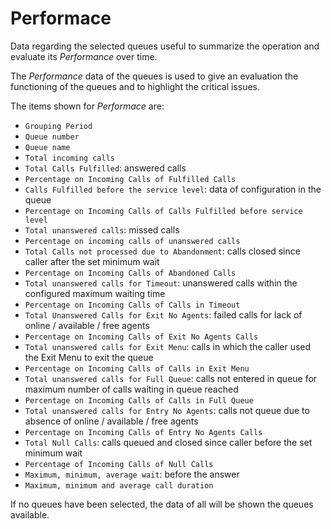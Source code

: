 # Performace

Data regarding the selected queues useful to summarize the
operation and evaluate its *Performance* over time.

The *Performance* data of the queues is used to give an evaluation
the functioning of the queues and to highlight the critical issues.

The items shown for *Performace*  are:

- `Grouping Period`
- `Queue number`
- `Queue name`
- `Total incoming calls`
- `Total Calls Fulfilled`: answered calls
- `Percentage on Incoming Calls of Fulfilled Calls`
- `Calls Fulfilled before the service level`: data of
configuration in the queue
- `Percentage on Incoming Calls of Calls Fulfilled before
service level`
- `Total unanswered calls`: missed calls
- `Percentage on incoming calls of unanswered calls`
- `Total Calls not processed due to Abandonment`: calls closed since
caller after the set minimum wait
- `Percentage on Incoming Calls of Abandoned Calls`
- `Total unanswered calls for Timeout`: unanswered calls
within the configured maximum waiting time
- `Percentage on Incoming Calls of Calls in Timeout`
- `Total Unanswered Calls for Exit No Agents`: failed calls for
lack of online / available / free agents
- `Percentage on Incoming Calls of Exit No Agents Calls`
- `Total unanswered calls for Exit Menu`: calls in which the
caller used the Exit Menu to exit the queue
- `Percentage on Incoming Calls of Calls in Exit Menu`
- `Total unanswered calls for Full Queue`: calls not entered in
queue for maximum number of calls waiting in queue reached
- `Percentage on Incoming Calls of Calls in Full Queue`
- `Total unanswered calls for Entry No Agents`: calls not
queue due to absence of online / available / free agents
- `Percentage on Incoming Calls of Entry No Agents Calls`
- `Total Null Calls`: calls queued and closed since
caller before the set minimum wait
- `Percentage of Incoming Calls of Null Calls`
- `Maximum, minimum, average wait`: before the answer
- `Maximum, minimum and average call duration`

If no queues have been selected, the data of all will be shown
the queues available.
